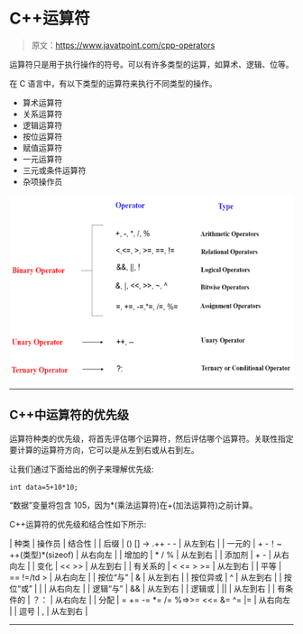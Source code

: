 # C++运算符

> 原文：<https://www.javatpoint.com/cpp-operators>

运算符只是用于执行操作的符号。可以有许多类型的运算，如算术、逻辑、位等。

在 C 语言中，有以下类型的运算符来执行不同类型的操作。

*   算术运算符
*   关系运算符
*   逻辑运算符
*   按位运算符
*   赋值运算符
*   一元运算符
*   三元或条件运算符
*   杂项操作员

![Cpp Operators 1](img/5ee8451c6639a1746e406272c44304ec.png)

* * *

## C++中运算符的优先级

运算符种类的优先级，将首先评估哪个运算符，然后评估哪个运算符。关联性指定要计算的运算符方向，它可以是从左到右或从右到左。

让我们通过下面给出的例子来理解优先级:

```
int data=5+10*10;  

```

“数据”变量将包含 105，因为*(乘法运算符)在+(加法运算符)之前计算。

C++运算符的优先级和结合性如下所示:

| 种类 | 操作员 | 结合性 |
| 后缀 | () [] -> .++ - - | 从左到右 |
| 一元的 | + -！~ ++(类型)*(sizeof) | 从右向左 |
| 增加的 | * / % | 从左到右 |
| 添加剂 | + - | 从右向左 |
| 变化 | << >> | 从左到右 |
| 有关系的 | < <= > >= | 从左到右 |
| 平等 | == !=/td > | 从右向左 |
| 按位“与” | & | 从左到右 |
| 按位异或 | ^ | 从左到右 |
| 按位“或” | &#124; | 从右向左 |
| 逻辑“与” | && | 从左到右 |
| 逻辑或 | &#124;&#124; | 从左到右 |
| 有条件的 | ？： | 从右向左 |
| 分配 | = += -= *= /= %=>>= <<= &= ^= &#124;= | 从右向左 |
| 逗号 | , | 从左到右 |

* * *